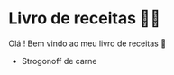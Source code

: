 # Livro de receitas :man_cook:

Olá ! Bem vindo ao meu livro de receitas :wave:

- Strogonoff de carne 

  
